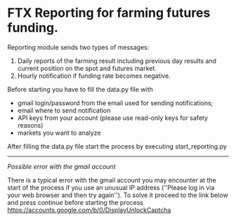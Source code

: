 # FTX Reporting for farming futures funding.

Reporting module sends two types of messages:
1. Daily reports of the farming result including previous day results and current position on the spot and futures market.
2. Hourly notification if funding rate becomes negative.

Before starting you have to fill the data.py file with 
* gmail login/password from the email used for sending notifications;
* email where to send notification
* API keys from your account (please use read-only keys for safety reasons)
* markets you want to analyze

After filling the data.py file start the process by executing start_reporting.py 

________________________________________________________________________________

_Possible error with the gmail account_

There is a typical error with the gmail account you may encounter at the start of the process if you use an unusual IP address (''Please log in via your web browser and then try again''). To solve it proceed to the link below and press continue before starting the process
https://accounts.google.com/b/0/DisplayUnlockCaptcha
